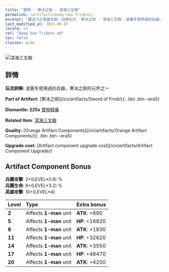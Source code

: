 ```yaml
---
title: "寶物 - 寒冰之劍 - 深海三叉戟"
permalink: /artifacts/Deep-Sea Trident/
excerpt: "魔法门之英雄无敌：战争纪元  寒冰之劍 - 深海三叉戟. 波塞冬使用過的兵器，寒冰之劍的元件之一"
last_modified_at: 2021-06-07
locale: cn
ref: "Deep-Sea Trident.md"
toc: false
classes: wide
---
```


 ![深海三叉戟](/images/t/artifact_40431.png)



## 詳情

 **玩法詳解:** 波塞冬使用過的兵器，寒冰之劍的元件之一

 **Part of Artifact:** [寒冰之劍](/cn/artifacts/Sword of Frost/){: .btn .btn--era5}

 **Dismantle: 225x** [寶物精華](/cn/Items/con_905/)

 **Related Item**: [深海三叉戟](/cn/Items/art_160/)

 **Quality:** [Orange Artifact Components](/cn/artifacts/Orange Artifact Components/){: .btn .btn--era5}

 **Upgrade cost:** [Artifact component upgrade cost](/cn/artifacts/Artifact Component Upgrade/)

## Artifact Component Bonus

  **兵團攻擊**: 2+(LEVEL\*0.8) %<br/>**兵團生命**: 8+(LEVEL\*3.2) %<br/>**英雄攻擊**: 10+(LEVEL\*4)

  |  Level  | Type |    Extra bonus  | 
  |:--------|:-----|:----------------| 
  | **2** | Affects **1-man** unit | **ATK**: +890 | 
  | **5** | Affects **1-man** unit | **HP**: +16820 | 
  | **8** | Affects **1-man** unit | **ATK**: +1930 | 
  | **11** | Affects **1-man** unit | **HP**: +32620 | 
  | **14** | Affects **1-man** unit | **ATK**: +3550 | 
  | **17** | Affects **1-man** unit | **HP**: +48470 | 
  | **20** | Affects **1-man** unit | **ATK**: +4200 | 
